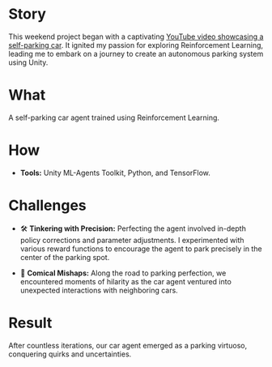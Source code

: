 # Story
This weekend project began with a captivating [YouTube video showcasing a self-parking car](https://www.youtube.com/watch?v=VMp6pq6_QjI). It ignited my passion for exploring Reinforcement Learning, leading me to embark on a journey to create an autonomous parking system using Unity.

# What
A self-parking car agent trained using Reinforcement Learning.

# How
- **Tools:** Unity ML-Agents Toolkit, Python, and TensorFlow.

# Challenges
- 🛠️ **Tinkering with Precision:** Perfecting the agent involved in-depth policy corrections and parameter adjustments. I experimented with various reward functions to encourage the agent to park precisely in the center of the parking spot.

- 🤣 **Comical Mishaps:** Along the road to parking perfection, we encountered moments of hilarity as the car agent ventured into unexpected interactions with neighboring cars.

# Result
After countless iterations, our car agent emerged as a parking virtuoso, conquering quirks and uncertainties.